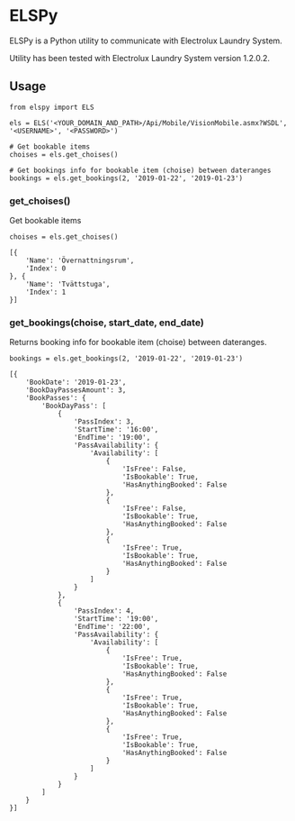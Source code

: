 # ELSPy

ELSPy is a Python utility to communicate with Electrolux Laundry System.

Utility has been tested with Electrolux Laundry System version 1.2.0.2.

## Usage

```
from elspy import ELS

els = ELS('<YOUR_DOMAIN_AND_PATH>/Api/Mobile/VisionMobile.asmx?WSDL', '<USERNAME>', '<PASSWORD>')

# Get bookable items
choises = els.get_choises()

# Get bookings info for bookable item (choise) between dateranges
bookings = els.get_bookings(2, '2019-01-22', '2019-01-23')
```

### get_choises()

Get bookable items

```
choises = els.get_choises()
```

```
[{
	'Name': 'Övernattningsrum',
	'Index': 0
}, {
	'Name': 'Tvättstuga',
	'Index': 1
}]
```

### get_bookings(choise, start_date, end_date)

Returns booking info for bookable item (choise) between dateranges.

```
bookings = els.get_bookings(2, '2019-01-22', '2019-01-23')
```

```
[{
	'BookDate': '2019-01-23',
	'BookDayPassesAmount': 3,
	'BookPasses': {
		'BookDayPass': [
			{
				'PassIndex': 3,
				'StartTime': '16:00',
				'EndTime': '19:00',
				'PassAvailability': {
					'Availability': [
						{
							'IsFree': False,
							'IsBookable': True,
							'HasAnythingBooked': False
						},
						{
							'IsFree': False,
							'IsBookable': True,
							'HasAnythingBooked': False
						},
						{
							'IsFree': True,
							'IsBookable': True,
							'HasAnythingBooked': False
						}
					]
				}
			},
			{
				'PassIndex': 4,
				'StartTime': '19:00',
				'EndTime': '22:00',
				'PassAvailability': {
					'Availability': [
						{
							'IsFree': True,
							'IsBookable': True,
							'HasAnythingBooked': False
						},
						{
							'IsFree': True,
							'IsBookable': True,
							'HasAnythingBooked': False
						},
						{
							'IsFree': True,
							'IsBookable': True,
							'HasAnythingBooked': False
						}
					]
				}
			}
		]
	}
}]
```